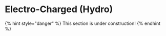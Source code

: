 # Electro-Charged (Hydro)

{% hint style="danger" %}
This section is under construction!
{% endhint %}
